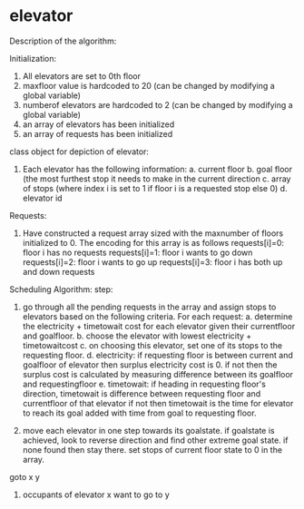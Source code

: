 # elevator

Description of the algorithm:

Initialization: 
1. All elevators are set to 0th floor
2. maxfloor value is hardcoded to 20 (can be changed by modifying a global variable)
3. numberof elevators are hardcoded to 2 (can be changed by modifying a global variable)
4. an array of elevators has been initialized
5. an array of requests has been initialized

class object for depiction of elevator:
1. Each elevator has the following information: 
  a. current floor
  b. goal floor (the most furthest stop it needs to make in the current direction
  c. array of stops (where index i is set to 1 if floor i is a requested stop else 0)
  d. elevator id

Requests:

1. Have constructed a request array sized with the maxnumber of floors initialized to 0.
  The encoding for this array is as follows
  requests[i]=0: floor i has no requests
  requests[i]=1: floor i wants to go down
  requests[i]=2: floor i wants to go up
  requests[i]=3: floor i has both up and down requests
  
Scheduling Algorithm: step:

1. go through all the pending requests in the array and assign stops to elevators based on the following criteria.
  For each request:
    a. determine the electricity + timetowait cost for each elevator given their currentfloor and goalfloor.
    b. choose the elevator with lowest electricity + timetowaitcost
    c. on choosing this elevator, set one of its stops to the requesting floor.
    d. electricity: if requesting floor is between current and goalfloor of elevator then surplus electricity cost is 0.
    if not then the surplus cost is calculated by measuring difference between its goalfloor and requestingfloor
    e. timetowait: if heading in requesting floor's direction, timetowait is difference between requesting floor and currentfloor of that elevator
    if not then timetowait is the time for elevator to reach its goal added with time from goal to requesting floor.
                    
    
2. move each elevator in one step towards its goalstate. if goalstate is achieved, look to reverse direction and find other extreme goal state. if none found then stay there.
  set stops of current floor state to 0 in the array.
 

goto x y
1. occupants of elevator x want to go to y


